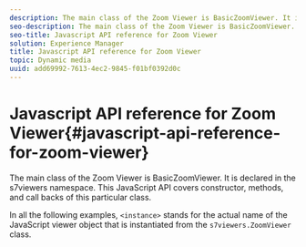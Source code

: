 ```yaml
---
description: The main class of the Zoom Viewer is BasicZoomViewer. It is declared in the s7viewers namespace. This JavaScript API covers constructor, methods, and call backs of this particular class.
seo-description: The main class of the Zoom Viewer is BasicZoomViewer. It is declared in the s7viewers namespace. This JavaScript API covers constructor, methods, and call backs of this particular class.
seo-title: Javascript API reference for Zoom Viewer
solution: Experience Manager
title: Javascript API reference for Zoom Viewer
topic: Dynamic media
uuid: add69992-7613-4ec2-9845-f01bf0392d0c
---
```


# Javascript API reference for Zoom Viewer{#javascript-api-reference-for-zoom-viewer}

The main class of the Zoom Viewer is BasicZoomViewer. It is declared in the s7viewers namespace. This JavaScript API covers constructor, methods, and call backs of this particular class.

In all the following examples, `<instance>` stands for the actual name of the JavaScript viewer object that is instantiated from the `s7viewers.ZoomViewer` class. 
